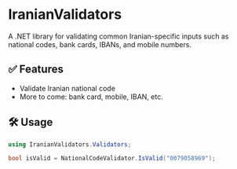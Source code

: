 # IranianValidators

A .NET library for validating common Iranian-specific inputs such as national codes, bank cards, IBANs, and mobile numbers.

## ✅ Features
- Validate Iranian national code
- More to come: bank card, mobile, IBAN, etc.

## 🛠 Usage
```csharp
using IranianValidators.Validators;

bool isValid = NationalCodeValidator.IsValid("0079058969");
